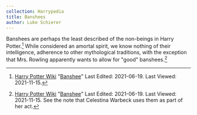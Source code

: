 ```yaml
---
collection: Harrypedia
title: Banshees
author: Luke Schierer
---
```


Banshees are perhaps the least described of the non-beings in Harry
Potter.[^211115-1] While considered an amortal spirit, we know nothing of their
intelligence, adherence to other mythological traditions, with the exception that
Mrs. Rowling apparently wants to allow for "good" banshees.[^211115-2]

[^211115-1]: 
    [Harry Potter Wiki](https://harrypotter.fandom.com/wiki/)
    "[Banshee](https://harrypotter.fandom.com/wiki/Banshee)"
    Last Edited: 2021-06-19. Last Viewed: 2021-11-15.

[^211115-2]: 
    [Harry Potter Wiki](https://harrypotter.fandom.com/wiki/)
    "[Banshee](https://harrypotter.fandom.com/wiki/Banshee)"
    Last Edited: 2021-06-19. Last Viewed: 2021-11-15.
    See the note that Celestina Warbeck uses them as part of her act.
